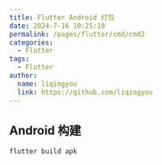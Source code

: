 ```yaml
---
title: Flutter Android 打包
date: 2024-7-16 10:25:10
permalink: /pages/flutter/cmd/cmd2
categories:
  - Flutter
tags:
  - Flutter
author:
  name: liqingyou
  link: https://github.com/liqingyou
---
```


## Android 构建

```
flutter build apk
```